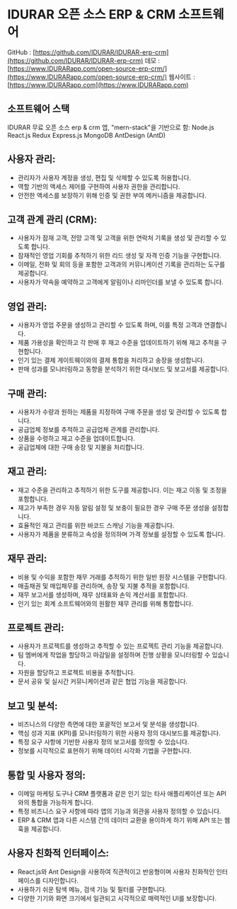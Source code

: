# IDURAR 오픈 소스 ERP & CRM 소프트웨어

GitHub : [https://github.com/IDURAR/IDURAR-erp-crm](https://github.com/IDURAR/IDURAR-erp-crm)
데모 : [https://www.IDURARapp.com/open-source-erp-crm/](https://www.IDURARapp.com/open-source-erp-crm/)
웹사이트 : [https://www.IDURARapp.com](https://www.IDURARapp.com)

## 소프트웨어 스택

IDURAR 무료 오픈 소스 erp & crm 앱, "mern-stack"을 기반으로 함: Node.js React.js Redux Express.js MongoDB AntDesign (AntD)

## 사용자 관리:

- 관리자가 사용자 계정을 생성, 편집 및 삭제할 수 있도록 허용합니다.
- 역할 기반의 액세스 제어를 구현하여 사용자 권한을 관리합니다.
- 안전한 액세스를 보장하기 위해 인증 및 권한 부여 메커니즘을 제공합니다.

## 고객 관계 관리 (CRM):

- 사용자가 잠재 고객, 전망 고객 및 고객을 위한 연락처 기록을 생성 및 관리할 수 있도록 합니다.
- 잠재적인 영업 기회를 추적하기 위한 리드 생성 및 자격 인증 기능을 구현합니다.
- 이메일, 전화 및 회의 등을 포함한 고객과의 커뮤니케이션 기록을 관리하는 도구를 제공합니다.
- 사용자가 약속을 예약하고 고객에게 알림이나 리마인더를 보낼 수 있도록 합니다.

## 영업 관리:

- 사용자가 영업 주문을 생성하고 관리할 수 있도록 하며, 이를 특정 고객과 연결합니다.
- 제품 가용성을 확인하고 각 판매 후 재고 수준을 업데이트하기 위해 재고 추적을 구현합니다.
- 인기 있는 결제 게이트웨이와의 결제 통합을 처리하고 송장을 생성합니다.
- 판매 성과를 모니터링하고 동향을 분석하기 위한 대시보드 및 보고서를 제공합니다.

## 구매 관리:

- 사용자가 수량과 원하는 제품을 지정하여 구매 주문을 생성 및 관리할 수 있도록 합니다.
- 공급업체 정보를 추적하고 공급업체 관계를 관리합니다.
- 상품을 수령하고 재고 수준을 업데이트합니다.
- 공급업체에 대한 구매 송장 및 지불을 처리합니다.

## 재고 관리:

- 재고 수준을 관리하고 추적하기 위한 도구를 제공합니다. 이는 재고 이동 및 조정을 포함합니다.
- 재고가 부족한 경우 자동 알림 설정 및 보충이 필요한 경우 구매 주문 생성을 설정합니다.
- 효율적인 재고 관리를 위한 바코드 스캐닝 기능을 제공합니다.
- 사용자가 제품을 분류하고 속성을 정의하며 가격 정보를 설정할 수 있도록 합니다.

## 재무 관리:

- 비용 및 수익을 포함한 재무 거래를 추적하기 위한 일반 원장 시스템을 구현합니다.
- 매출채권 및 매입채무를 관리하며, 송장 및 지불 추적을 포함합니다.
- 재무 보고서를 생성하며, 재무 상태표와 손익 계산서를 포함합니다.
- 인기 있는 회계 소프트웨어와의 원활한 재무 관리를 위해 통합합니다.

## 프로젝트 관리:

- 사용자가 프로젝트를 생성하고 추적할 수 있는 프로젝트 관리 기능을 제공합니다.
- 팀 멤버에게 작업을 할당하고 마감일을 설정하며 진행 상황을 모니터링할 수 있습니다.
- 자원을 할당하고 프로젝트 비용을 추적합니다.
- 문서 공유 및 실시간 커뮤니케이션과 같은 협업 기능을 제공합니다.

## 보고 및 분석:

- 비즈니스의 다양한 측면에 대한 포괄적인 보고서 및 분석을 생성합니다.
- 핵심 성과 지표 (KPI)를 모니터링하기 위한 사용자 정의 대시보드를 제공합니다.
- 특정 요구 사항에 기반한 사용자 정의 보고서를 정의할 수 있습니다.
- 정보를 시각적으로 표현하기 위해 데이터 시각화 기법을 구현합니다.

## 통합 및 사용자 정의:

- 이메일 마케팅 도구나 CRM 플랫폼과 같은 인기 있는 타사 애플리케이션 또는 API와의 통합을 가능하게 합니다.
- 특정 비즈니스 요구 사항에 따라 앱의 기능과 외관을 사용자 정의할 수 있습니다.
- ERP & CRM 앱과 다른 시스템 간의 데이터 교환을 용이하게 하기 위해 API 또는 웹훅을 제공합니다.

## 사용자 친화적 인터페이스:

- React.js와 Ant Design을 사용하여 직관적이고 반응형이며 사용자 친화적인 인터페이스를 디자인합니다.
- 사용하기 쉬운 탐색 메뉴, 검색 기능 및 필터를 구현합니다.
- 다양한 기기와 화면 크기에서 일관되고 시각적으로 매력적인 UI를 보장합니다.